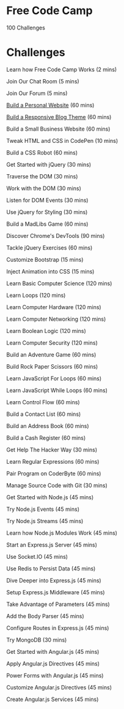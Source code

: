 # Free Code Camp
100 Challenges

# Challenges

Learn how Free Code Camp Works  (2 mins)

Join Our Chat Room  (5 mins)

Join Our Forum  (5 mins)

[Build a Personal Website](3.html)  (60 mins)

[Build a Responsive Blog Theme](4.html)  (60 mins)

Build a Small Business Website  (60 mins)

Tweak HTML and CSS in CodePen  (10 mins)

Build a CSS Robot  (60 mins)

Get Started with jQuery  (30 mins)

Traverse the DOM  (30 mins)

Work with the DOM  (30 mins)

Listen for DOM Events  (30 mins)

Use jQuery for Styling  (30 mins)

Build a MadLibs Game  (60 mins)

Discover Chrome's DevTools  (90 mins)

Tackle jQuery Exercises  (60 mins)

Customize Bootstrap  (15 mins)

Inject Animation into CSS  (15 mins)

Learn Basic Computer Science  (120 mins)

Learn Loops  (120 mins)

Learn Computer Hardware  (120 mins)

Learn Computer Networking  (120 mins)

Learn Boolean Logic  (120 mins)

Learn Computer Security  (120 mins)

Build an Adventure Game  (60 mins)

Build Rock Paper Scissors  (60 mins)

Learn JavaScript For Loops  (60 mins)

Learn JavaScript While Loops  (60 mins)

Learn Control Flow  (60 mins)

Build a Contact List  (60 mins)

Build an Address Book  (60 mins)

Build a Cash Register  (60 mins)

Get Help The Hacker Way  (30 mins)

Learn Regular Expressions  (60 mins)

Pair Program on CoderByte  (60 mins)

Manage Source Code with Git  (30 mins)

Get Started with Node.js  (45 mins)

Try Node.js Events  (45 mins)

Try Node.js Streams  (45 mins)

Learn how Node.js Modules Work  (45 mins)

Start an Express.js Server  (45 mins)

Use Socket.IO  (45 mins)

Use Redis to Persist Data  (45 mins)

Dive Deeper into Express.js  (45 mins)

Setup Express.js Middleware  (45 mins)

Take Advantage of Parameters  (45 mins)

Add the Body Parser  (45 mins)

Configure Routes in Express.js  (45 mins)

Try MongoDB  (30 mins)

Get Started with Angular.js  (45 mins)

Apply Angular.js Directives  (45 mins)

Power Forms with Angular.js  (45 mins)

Customize Angular.js Directives  (45 mins)

Create Angular.js Services  (45 mins)
